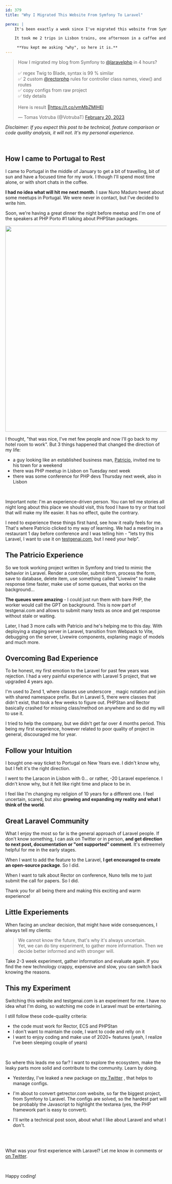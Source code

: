 ```yaml
---
id: 379
title: "Why I Migrated This Website From Symfony To Laravel"

perex: |
    It's been exactly a week since I've migrated this website from Symfony to Laravel. I never done such migration before, and I was a bit afraid of what pitfalls are waiting for me.

    It took me 2 trips in Lisbon trains, one afternoon in a caffee and few hours at hotel to finish. I'll talk about the process later, it's really interesting set of techniqutes.

     **You kept me asking "why", so here it is.**
---
```


<blockquote class="twitter-tweet"><p lang="en" dir="ltr">How I migrated my blog from Symfony to <a href="https://twitter.com/laravelphp?ref_src=twsrc%5Etfw">@laravelphp</a> in 4 hours?<br><br>✅ regex Twig to Blade, syntax is 99 % similar <br>✅ 2 custom <a href="https://twitter.com/rectorphp?ref_src=twsrc%5Etfw">@rectorphp</a> rules for controller class names, view() and routes<br>✅ copy configs from raw project<br>✅ tidy details<br><br>Here is result 🥳<a href="https://t.co/vmMbZMIHEI">https://t.co/vmMbZMIHEI</a></p>&mdash; Tomas Votruba (@VotrubaT) <a href="https://twitter.com/VotrubaT/status/1627606800760438784?ref_src=twsrc%5Etfw">February 20, 2023</a></blockquote>

<script async src="https://platform.twitter.com/widgets.js" charset="utf-8"></script>

*Disclaimer: If you expect this post to be technical, feature comparison or code quality analysis, it will not. It's my personal experience.*

<br>

## How I came to Portugal to Rest

I came to Portugal in the middle of January to get a bit of travelling, bit of sun and have a focused time for my work. I though I'll spend most time alone, or with short chats in the coffee.

**I had no idea what will hit me next month**. I saw Nuno Maduro tweet about some meetups in Portugal. We were never in contact, but I've decided to write him.

Soon, we're having a great dinner the night before meetup and I'm one of the speakers at PHP Porto #1 talking about PHPStan packages.

<img src="/assets/images/posts/2023/porto_guys.jpg" class="img-thumbnail" style="width: 40rem">

I thought, "that was nice, I've met few people and now I'll go back to my hotel room to work". But 3 things happened that changed the direction of my life:

* a guy looking like an established business man, [Patricio](https://twitter.´com/ijpatricio), invited me to his town for a weekend
* there was PHP meetup in Lisbon on Tuesday next week
* there was some conference for PHP devs Thursday next week, also in Lisbon

<br>

Important note: I'm an experience-driven person. You can tell me stories all night long about this place we should visit, this food I have to try or that tool that will make my life easier. It has no effect, quite the contrary.

I need to experience these things first hand, see how it really feels for me. That's where Patricio clicked to my way of learning. We had a meeting in a restaurant 1 day before conference and I was telling him - "lets try this Laravel, I want to use it on [testgenai.com](https://testgenai.com/), but I need your help".

## The Patricio Experience

So we took working project written in Symfony and tried to mimic the behavior in Laravel. Render a controller, submit form, process the form, save to database, delete item, use something called "Livewire" to make response time faster, make use of some queues, that works on the background...

**The queues were amazing** - I could just run them with bare PHP, the worker would call the GPT on background. This is now part of testgenai.com and allows to submit many tests as once and get response without stale or waiting.

Later, I had 3 more calls with Patricio and he's helping me to this day. With deploying a staging server in Laravel, transition from Webpack to Vite, debugging on the server, Livewire components, explaning magic of models and much more.

## Overcoming Bad Experience

To be honest, my first emotion to the Laravel for past few years was rejection. I had a very painful experience with Laravel 5 project, that we upgraded 4 years ago.

I'm used to Zend 1, where classes use underscore `_` magic notation and join with shared namespace prefix. But in Laravel 5, there were classes that didn't exist, that took a few weeks to figure out. PHPStan and Rector basically crashed for missing class/method on anywhere and so did my will to use it.

I tried to help the company, but we didn't get far over 4 months period. This being my first experience, however related to poor quality of project in general, discouraged me for year.

## Follow your Intuition

I bought one-way ticket to Portugal on New Years eve. I didn't know why, but I felt it's the right direction.

I went to the Laracon in Lisbon with 0... or rather, -20 Laravel experience. I didn't know why, but it felt like right time and place to be in.

I feel like I'm changing my religion of 10 years for a different one. I feel uncertain, scared, but also **growing and expanding my reality and what I think of the world**.

## Great Laravel Community

What I enjoy the most so far is the general approach of Laravel people. If don't know something, I can ask on Twitter or in person, **and get direction to next post, documentation or "ont supported" comment**. It's extreemely helpful for me in the early stages.

When I want to add the feature to the Laravel, **I get encouraged to create an open-source package**. So I did.

When I want to talk about Rector on conference, Nuno tells me to just submit the call for papers. So I did.

Thank you for all being there and making this exciting and warm experience!

## Little Experiements

When facing an unclear decision, that might have wide consequences, I always tell my clients:

<blockquote class="blockquote">
We cannot know the future, that's why it's always uncertain.
<br>
Yet, we can do tiny experiment, to gather more information. Then we decide better informed and with stronger will.
</blockquote>

Take 2-3 week experiment, gather information and evaluate again. If you find the new technology crappy, expensive and slow, you can switch back knowing the reasons.

## This my Experiment

Switching this website and testgenai.com is an experiment for me. I have no idea what I'm doing, so watching me code in Laravel must be entertaining.

I still follow these code-quality criteria:

* the code must work for Rector, ECS and PHPStan
* I don't want to maintain the code, I want to code and relly on it
* I want to enjoy coding and make use of 2020+ features (yeah, I realize I've been sleeping couple of years)

<br>

So where this leads me so far? I want to explore the ecosystem, make the leaky parts more solid and contribute to the community. Learn by doing.

* Yesterday, I've leaked a new package on [my Twitter](https://twitter.com/votrubat) , that helps to manage configs.

* I'm about to convert getrector.com website, so far the biggest project, from Symfony to Laravel. The configs are solved, so the hardest part will be probably the Javascript to highlight the textarea (yes, the PHP framework part is easy to convert).

* I'll write a technical post soon, about what I like about Laravel and what I don't.

<br><br>

What was your first experience with Laravel? Let me know in comments or [on Twitter](https://twitter.com/votrubat).

<br>

Happy coding!
